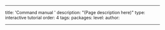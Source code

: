 ---

title: 'Command manual '
description: "(Page description here)"
type: interactive tutorial
order: 4
tags: 
packages: 
level: 
author: 

---